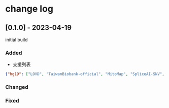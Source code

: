 # change log

## [0.1.0] - 2023-04-19
  
initial build
 
### Added
- 支援列表
```json
{"hg19": ["LOVD", "TaiwanBiobank-official", "MitoMap", "SpliceAI-SNV", "SpliceAI-INDEL", "dbNSFP", "ClinVar", "Pathogenic-AAchange", "BRCAexchange", "DeafnessVD", "gnomAD-Genomes", "CADD", "CADD-INDEL", "UniProt", "gnomAD-Exome-MNV", "gnomAD-coverage", "dbSNP"], "hg38": ["LOVD", "TaiwanBiobank-official", "MitoMap", "SpliceAI-SNV", "SpliceAI-INDEL", "dbNSFP", "ClinVar", "Pathogenic-AAchange", "BRCAexchange", "DeafnessVD", "gnomAD-Genomes", "CADD", "CADD-INDEL", "UniProt", "gnomAD-coverage", "dbSNP"]}
```
### Changed
 
### Fixed
